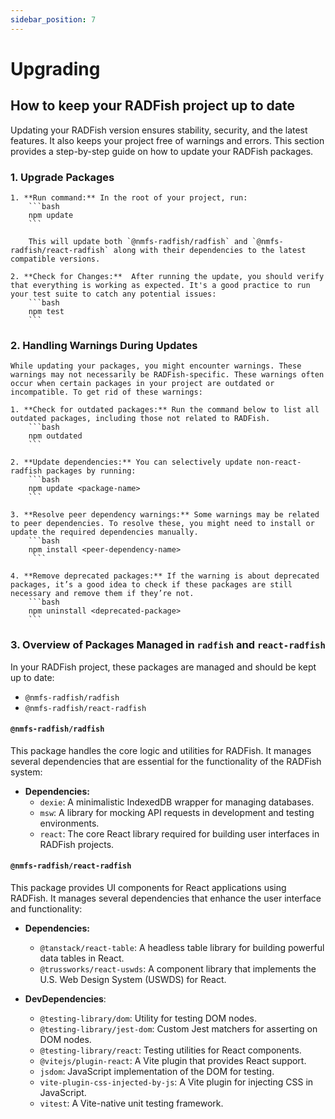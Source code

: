 ```yaml
---
sidebar_position: 7
---
```


# Upgrading

## How to keep your RADFish project up to date

Updating your RADFish version ensures stability, security, and the latest features. It also keeps your project free of warnings and errors. This section provides a step-by-step guide on how to update your RADFish packages. 

### 1. Upgrade Packages

    1. **Run command:** In the root of your project, run:
        ```bash
        npm update
        ```

        This will update both `@nmfs-radfish/radfish` and `@nmfs-radfish/react-radfish` along with their dependencies to the latest compatible versions.

    2. **Check for Changes:**  After running the update, you should verify that everything is working as expected. It's a good practice to run your test suite to catch any potential issues:
        ```bash
        npm test
        ```

### 2. Handling Warnings During Updates

    While updating your packages, you might encounter warnings. These warnings may not necessarily be RADFish-specific. These warnings often occur when certain packages in your project are outdated or incompatible. To get rid of these warnings:

    1. **Check for outdated packages:** Run the command below to list all outdated packages, including those not related to RADFish.
        ```bash
        npm outdated
        ```

    2. **Update dependencies:** You can selectively update non-react-radfish packages by running:
        ```bash
        npm update <package-name>
        ```

    3. **Resolve peer dependency warnings:** Some warnings may be related to peer dependencies. To resolve these, you might need to install or update the required dependencies manually.
        ```bash
        npm install <peer-dependency-name>
         ```

    4. **Remove deprecated packages:** If the warning is about deprecated packages, it’s a good idea to check if these packages are still necessary and remove them if they’re not.
        ```bash
        npm uninstall <deprecated-package>
        ```

### 3. Overview of Packages Managed in `radfish` and `react-radfish`

In your RADFish project, these packages are managed and should be kept up to date:
- `@nmfs-radfish/radfish`
- `@nmfs-radfish/react-radfish`

#### `@nmfs-radfish/radfish`
This package handles the core logic and utilities for RADFish. It manages several dependencies that are essential for the functionality of the RADFish system:

   - **Dependencies:**
        - `dexie`: A minimalistic IndexedDB wrapper for managing databases.
        - `msw`: A library for mocking API requests in development and testing environments.
        - `react`: The core React library required for building user interfaces in RADFish projects.

#### `@nmfs-radfish/react-radfish`

   This package provides UI components for React applications using RADFish. It manages several dependencies that enhance the user interface and functionality:

   - **Dependencies:**
        - `@tanstack/react-table`: A headless table library for building powerful data tables in React.
        - `@trussworks/react-uswds`: A component library that implements the U.S. Web Design System (USWDS) for React.

   - **DevDependencies**:
        - `@testing-library/dom`: Utility for testing DOM nodes.
        - `@testing-library/jest-dom`: Custom Jest matchers for asserting on DOM nodes.
        - `@testing-library/react`: Testing utilities for React components.
        - `@vitejs/plugin-react`: A Vite plugin that provides React support.
        - `jsdom`: JavaScript implementation of the DOM for testing.
        - `vite-plugin-css-injected-by-js`: A Vite plugin for injecting CSS in JavaScript.
        - `vitest`: A Vite-native unit testing framework.
